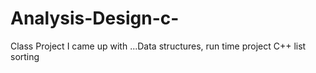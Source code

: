 # Analysis-Design-c-
Class Project I came up with ...Data structures, run time project C++ list sorting
